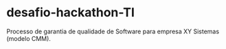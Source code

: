 # desafio-hackathon-TI
Processo de garantia de qualidade de Software para empresa XY Sistemas (modelo CMM).
